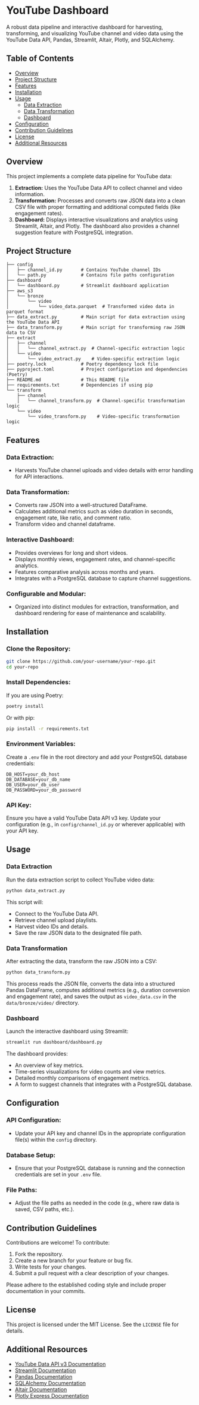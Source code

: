 # YouTube Dashboard

A robust data pipeline and interactive dashboard for harvesting, transforming, and visualizing YouTube channel and video data using the YouTube Data API, Pandas, Streamlit, Altair, Plotly, and SQLAlchemy.

## Table of Contents

- [Overview](#overview)
- [Project Structure](#project-structure)
- [Features](#features)
- [Installation](#installation)
- [Usage](#usage)
  - [Data Extraction](#data-extraction)
  - [Data Transformation](#data-transformation)
  - [Dashboard](#dashboard)
- [Configuration](#configuration)
- [Contribution Guidelines](#contribution-guidelines)
- [License](#license)
- [Additional Resources](#additional-resources)

## Overview

This project implements a complete data pipeline for YouTube data:

1. **Extraction:** Uses the YouTube Data API to collect channel and video information.
2. **Transformation:** Processes and converts raw JSON data into a clean CSV file with proper formatting and additional computed fields (like engagement rates).
3. **Dashboard:** Displays interactive visualizations and analytics using Streamlit, Altair, and Plotly. The dashboard also provides a channel suggestion feature with PostgreSQL integration.

## Project Structure

```plaintext
├── config
│   ├── channel_id.py       # Contains YouTube channel IDs
│   └── path.py             # Contains file paths configuration
├── dashboard
│   └── dashboard.py        # Streamlit dashboard application
├── aws_s3
│   └── bronze
│       └── video
│           └── video_data.parquet  # Transformed video data in parquet format
├── data_extract.py         # Main script for data extraction using the YouTube Data API
├── data_transform.py       # Main script for transforming raw JSON data to CSV
├── extract
│   ├── channel
│   │   └── channel_extract.py  # Channel-specific extraction logic
│   └── video
│       └── video_extract.py    # Video-specific extraction logic
├── poetry.lock             # Poetry dependency lock file
├── pyproject.toml          # Project configuration and dependencies (Poetry)
├── README.md               # This README file
├── requirements.txt        # Dependencies if using pip
└── transform
    ├── channel
    │   └── channel_transform.py  # Channel-specific transformation logic
    └── video
        └── video_transform.py    # Video-specific transformation logic
```

## Features

### Data Extraction:
- Harvests YouTube channel uploads and video details with error handling for API interactions.

### Data Transformation:
- Converts raw JSON into a well-structured DataFrame.
- Calculates additional metrics such as video duration in seconds, engagement rate, like ratio, and comment ratio.
-  Transform video and channel dataframe.

### Interactive Dashboard:
- Provides overviews for long and short videos.
- Displays monthly views, engagement rates, and channel-specific analytics.
- Features comparative analysis across months and years.
- Integrates with a PostgreSQL database to capture channel suggestions.

### Configurable and Modular:
- Organized into distinct modules for extraction, transformation, and dashboard rendering for ease of maintenance and scalability.

## Installation

### Clone the Repository:

```bash
git clone https://github.com/your-username/your-repo.git
cd your-repo
```

### Install Dependencies:

If you are using Poetry:

```bash
poetry install
```

Or with pip:

```bash
pip install -r requirements.txt
```

### Environment Variables:

Create a `.env` file in the root directory and add your PostgreSQL database credentials:

```env
DB_HOST=your_db_host
DB_DATABASE=your_db_name
DB_USER=your_db_user
DB_PASSWORD=your_db_password
```

### API Key:

Ensure you have a valid YouTube Data API v3 key. Update your configuration (e.g., in `config/channel_id.py` or wherever applicable) with your API key.

## Usage

### Data Extraction

Run the data extraction script to collect YouTube video data:

```bash
python data_extract.py
```

This script will:
- Connect to the YouTube Data API.
- Retrieve channel upload playlists.
- Harvest video IDs and details.
- Save the raw JSON data to the designated file path.

### Data Transformation

After extracting the data, transform the raw JSON into a CSV:

```bash
python data_transform.py
```

This process reads the JSON file, converts the data into a structured Pandas DataFrame, computes additional metrics (e.g., duration conversion and engagement rate), and saves the output as `video_data.csv` in the `data/bronze/video/` directory.

### Dashboard

Launch the interactive dashboard using Streamlit:

```bash
streamlit run dashboard/dashboard.py
```

The dashboard provides:
- An overview of key metrics.
- Time-series visualizations for video counts and view metrics.
- Detailed monthly comparisons of engagement metrics.
- A form to suggest channels that integrates with a PostgreSQL database.

## Configuration

### API Configuration:
- Update your API key and channel IDs in the appropriate configuration file(s) within the `config` directory.

### Database Setup:
- Ensure that your PostgreSQL database is running and the connection credentials are set in your `.env` file.

### File Paths:
- Adjust the file paths as needed in the code (e.g., where raw data is saved, CSV paths, etc.).

## Contribution Guidelines

Contributions are welcome! To contribute:

1. Fork the repository.
2. Create a new branch for your feature or bug fix.
3. Write tests for your changes.
4. Submit a pull request with a clear description of your changes.

Please adhere to the established coding style and include proper documentation in your commits.

## License

This project is licensed under the MIT License. See the `LICENSE` file for details.

## Additional Resources

- [YouTube Data API v3 Documentation](https://developers.google.com/youtube/v3)
- [Streamlit Documentation](https://docs.streamlit.io/)
- [Pandas Documentation](https://pandas.pydata.org/docs/)
- [SQLAlchemy Documentation](https://www.sqlalchemy.org/)
- [Altair Documentation](https://altair-viz.github.io/)
- [Plotly Express Documentation](https://plotly.com/python/plotly-express/)
